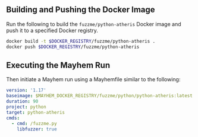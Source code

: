 ## Building and Pushing the Docker Image

Run the following to build the `fuzzme/python-atheris` Docker image and push it to a specified Docker registry.

```sh
docker build -t $DOCKER_REGISTRY/fuzzme/python-atheris .
docker push $DOCKER_REGISTRY/fuzzme/python-atheris
```

## Executing the Mayhem Run

Then initiate a Mayhem run using a Mayhemfile similar to the following:

```yaml
version: '1.17'
baseimage: $MAYHEM_DOCKER_REGISTRY/fuzzme/python/python-atheris:latest
duration: 90
project: python
target: python-atheris
cmds:
  - cmd: /fuzzme.py
    libfuzzer: true
```